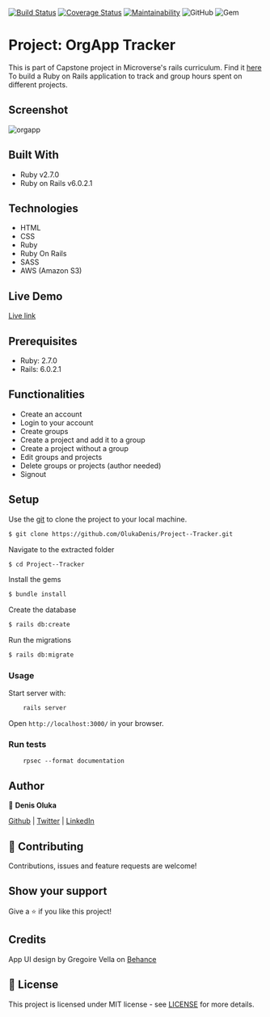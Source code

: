 [![Build Status](https://travis-ci.org/OlukaDenis/Orgapp-Tracker.svg?branch=development)](https://travis-ci.org/OlukaDenis/Orgapp-Tracker)
[![Coverage Status](https://coveralls.io/repos/github/OlukaDenis/Orgapp-Tracker/badge.svg?branch=ft-travis)](https://coveralls.io/github/OlukaDenis/Orgapp-Tracker?branch=ft-travis)
[![Maintainability](https://api.codeclimate.com/v1/badges/d88d9a46b16b331a8729/maintainability)](https://codeclimate.com/github/OlukaDenis/Orgapp-Tracker/maintainability)
![GitHub](https://img.shields.io/github/license/OlukaDenis/Orgapp-Tracker)
![Gem](https://img.shields.io/gem/v/rails)

# Project: OrgApp Tracker

This is part of Capstone project in Microverse's rails curriculum. Find it [here](https://www.notion.so/microverse/Group-our-transactions-ccea2b6642664540a70de9f30bdff4ce)
To build a Ruby on Rails application to track and group hours spent on different projects. 

## Screenshot
![orgapp](https://user-images.githubusercontent.com/37341054/79592799-3696b780-80e3-11ea-9a4c-4d89927616ef.png)

## Built With

- Ruby v2.7.0
- Ruby on Rails v6.0.2.1

## Technologies
- HTML
- CSS
- Ruby
- Ruby On Rails
- SASS
- AWS (Amazon S3)

## Live Demo
[Live link](https://orgapp-tracker.herokuapp.com/)


## Prerequisites

- Ruby: 2.7.0
- Rails: 6.0.2.1

## Functionalities 
- Create an account
- Login to your account
- Create groups
- Create a project and add it to a group
- Create a project without a group
- Edit groups and projects
- Delete groups or projects (author needed)
- Signout

## Setup

Use the [git](https://git-scm.com/downloads) to clone the project to your local machine.
```sh
$ git clone https://github.com/OlukaDenis/Project--Tracker.git
```

Navigate to the extracted folder
```sh
$ cd Project--Tracker
```

Install the gems
```sh
$ bundle install
```

Create the database
```sh
$ rails db:create
```

Run the migrations
```sh
$ rails db:migrate
```


### Usage

Start server with:

```sh
    rails server
```

Open `http://localhost:3000/` in your browser.

### Run tests

```
    rpsec --format documentation
```


## Author

👤 **Denis Oluka**

[Github](https://github.com/OlukaDenis) | [Twitter](https://twitter.com/dennylucaz) | [LinkedIn](https://linkedin.com/in/denis-oluka-)


## 🤝 Contributing

Contributions, issues and feature requests are welcome!

## Show your support

Give a ⭐️ if you like this project!

## Credits
App UI design by Gregoire Vella on [Behance](https://www.behance.net/gallery/19759151/Snapscan-iOs-design-and-branding)

## 📝 License

This project is licensed under MIT license - see [LICENSE](/LICENSE) for more details.

